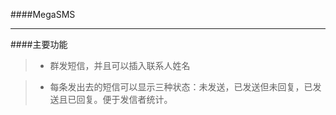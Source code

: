 ####MegaSMS

***

####主要功能


>*  群发短信，并且可以插入联系人姓名

>*  每条发出去的短信可以显示三种状态：未发送，已发送但未回复，已发送且已回复。便于发信者统计。

